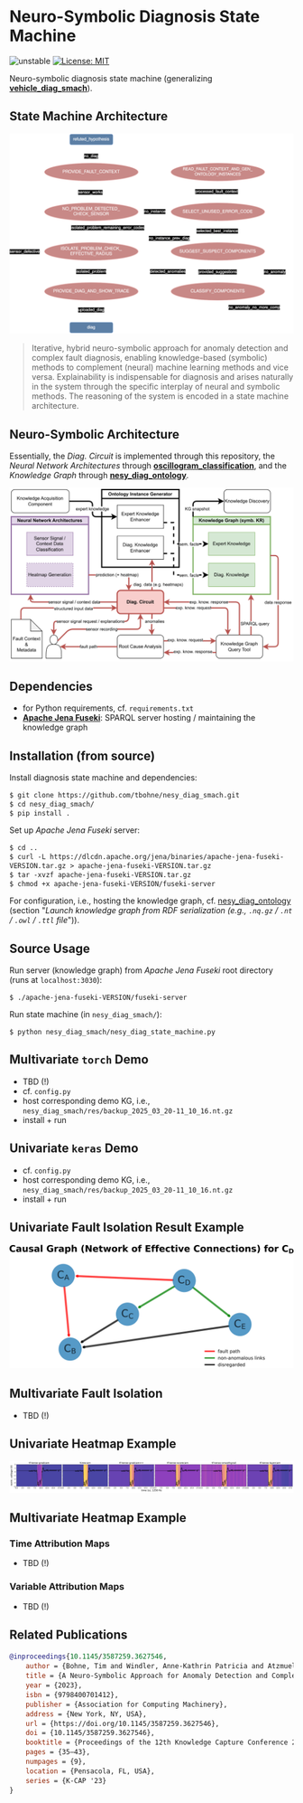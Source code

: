 # Neuro-Symbolic Diagnosis State Machine

![unstable](https://img.shields.io/badge/stability-unstable-orange)
[![License: MIT](https://img.shields.io/badge/License-MIT-yellow.svg)](https://opensource.org/licenses/MIT)

Neuro-symbolic diagnosis state machine (generalizing [**vehicle_diag_smach**](https://github.com/tbohne/vehicle_diag_smach)).

## State Machine Architecture

![](img/nesy_diag_smach_v1.svg)

> Iterative, hybrid neuro-symbolic approach for anomaly detection and complex fault diagnosis, enabling knowledge-based (symbolic) methods to complement (neural) machine learning methods and vice versa. Explainability is indispensable for diagnosis and arises naturally in the system through the specific interplay of neural and symbolic methods. The reasoning of the system is encoded in a state machine architecture.

## Neuro-Symbolic Architecture

Essentially, the *Diag. Circuit* is implemented through this repository, the *Neural Network Architectures* through [**oscillogram_classification**](https://github.com/tbohne/oscillogram_classification), and the *Knowledge Graph* through [**nesy_diag_ontology**](https://github.com/tbohne/nesy_diag_ontology).

![](img/nesy.svg)

## Dependencies

- for Python requirements, cf. `requirements.txt`
- [**Apache Jena Fuseki**](https://jena.apache.org/documentation/fuseki2/): SPARQL server hosting / maintaining the knowledge graph

## Installation (from source)

Install diagnosis state machine and dependencies:
```
$ git clone https://github.com/tbohne/nesy_diag_smach.git
$ cd nesy_diag_smach/
$ pip install .
```
Set up *Apache Jena Fuseki* server:
```
$ cd ..
$ curl -L https://dlcdn.apache.org/jena/binaries/apache-jena-fuseki-VERSION.tar.gz > apache-jena-fuseki-VERSION.tar.gz
$ tar -xvzf apache-jena-fuseki-VERSION.tar.gz
$ chmod +x apache-jena-fuseki-VERSION/fuseki-server
```
For configuration, i.e., hosting the knowledge graph, cf. [nesy_diag_ontology](https://github.com/tbohne/nesy_diag_ontology) (section "*Launch knowledge graph from RDF serialization (e.g., `.nq.gz` / `.nt` / `.owl` / `.ttl` file*")).

## Source Usage

Run server (knowledge graph) from *Apache Jena Fuseki* root directory (runs at `localhost:3030`):
```
$ ./apache-jena-fuseki-VERSION/fuseki-server
```
Run state machine (in `nesy_diag_smach/`):
```
$ python nesy_diag_smach/nesy_diag_state_machine.py
```

## Multivariate `torch` Demo

- TBD (!)
- cf. `config.py`
- host corresponding demo KG, i.e., `nesy_diag_smach/res/backup_2025_03_20-11_10_16.nt.gz`
- install + run

## Univariate `keras` Demo

- cf. `config.py`
- host corresponding demo KG, i.e., `nesy_diag_smach/res/backup_2025_03_20-11_10_16.nt.gz`
- install + run

## Univariate Fault Isolation Result Example
![](img/fault_isolation.svg)

## Multivariate Fault Isolation
- TBD (!)

## Univariate Heatmap Example
![](img/all_overlay.svg)

## Multivariate Heatmap Example

### Time Attribution Maps
- TBD (!)

### Variable Attribution Maps
- TBD (!)

## Related Publications

```bibtex
@inproceedings{10.1145/3587259.3627546,
    author = {Bohne, Tim and Windler, Anne-Kathrin Patricia and Atzmueller, Martin},
    title = {A Neuro-Symbolic Approach for Anomaly Detection and Complex Fault Diagnosis Exemplified in the Automotive Domain},
    year = {2023},
    isbn = {9798400701412},
    publisher = {Association for Computing Machinery},
    address = {New York, NY, USA},
    url = {https://doi.org/10.1145/3587259.3627546},
    doi = {10.1145/3587259.3627546},
    booktitle = {Proceedings of the 12th Knowledge Capture Conference 2023},
    pages = {35–43},
    numpages = {9},
    location = {Pensacola, FL, USA},
    series = {K-CAP '23}
}
```
